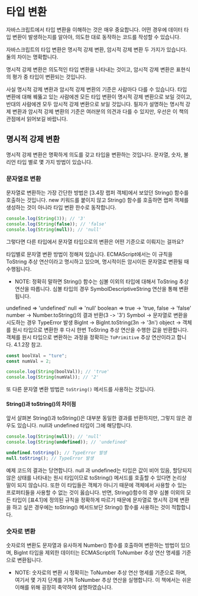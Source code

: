 # 타입 변환

자바스크립트에서 타입 변환을 이해하는 것은 매우 중요합니다. 어떤 경우에 데이터 타입 변환이 발생하는지를 알아야, 의도한 대로 동작하는 코드를 작성할 수 있습니다.

자바스크립트의 타입 변환은 명시적 강제 변환, 암시적 강제 변환 두 가지가 있습니다. 둘의 차이는 명확합니다.

명시적 강제 변환은 의도적인 타입 변환을 나타내는 것이고,
암시적 강제 변환은 표현식의 평가 중 타입이 변환되는 것입니다.

사실 명시적 강제 변환과 암시적 강제 변환의 기준은 사람마다 다를 수 있습니다. 타입 변환에 대해 꿰뚫고 있는 사람에겐 모든 타입 변환이 명시적 강제 변환으로 보일 것이고, 반대의 사람에겐 모두 암시적 강제 변환으로 보일 것입니다. 필자가 설명하는 명시적 강제 변환과 암시적 강제 변환의 기준은 여러분의 의견과 다를 수 있지만, 우선은 이 책의 관점에서 읽어보길 바랍니다.

## 명시적 강제 변환

명시적 강제 변환은 명확하게 의도를 갖고 타입을 변환하는 것입니다. 문자열, 숫자, 불리언 타입 별로 몇 가지 방법이 있습니다.

### 문자열로 변환

문자열로 변환하는 가장 간단한 방법은 [3.4장 랩퍼 객체]에서 보았던 String() 함수를 호출하는 것입니다. new 키워드를 붙이지 않고 String() 함수를 호출하면 랩퍼 객체를 생성하는 것이 아니라 타입 변환 한수로 동작합니다.

```javascript
console.log(String(3)); // '3'
console.log(String(false)); // 'false'
console.log(String(null)); // 'null'
```

그렇다면 다른 타입에서 문자열 타입으로의 변환은 어떤 기준으로 이뤄지는 걸까요?

타입별로 문자열 변환 방법이 정해져 있습니다. ECMAScript에서는 이 규칙을 ToString 추상 연산이라고 명시하고 있으며, 명시적이든 암시이든 문자열로 변환될 때 수행됩니다.

- NOTE: 정확히 말하면 String() 함수는 심볼 이외의 타입에 대해서 ToString 추상 연산을 따릅니다. 심볼 타입의 경우 SymbolDescriptiveString 연산을 통해 변환됩니다.

undefined => 'undefined'
null => 'null'
boolean => true -> 'true, false -> 'false'
number -> Number.toString()의 결과 반환(3 -> '3')
Symbol -> 문자열로 변환을 시도하는 경우 TypeError 발생
BigInt -> BigInt.toString(3n -> '3n')
object -> 객체를 원시 타입으로 변환한 후 다시 한번 ToString 추상 연산을 수행한 값을 반환합니다. 객체를 원시 타입으로 변환하는 과정을 정확히는 `ToPrimitive` 추상 연산이라고 합니다. 4.1.2장 참고.

```javascript
const boolVal = "ture";
const numVal = 2;

console.log(String(boolVal)); // 'true'
console.log(String(numVal)); // '2'
```

또 다른 문자열 변환 방법은 `toString()` 메서드를 사용하는 것입니다.

#### String()과 toString()의 차이점

앞서 살펴본 String()과 toString()은 대부분 동일한 결과를 반환하지만, 그렇지 않은 경우도 있습니다. null과 undefined 타입이 그에 해당합니다.

```javascript
console.log(String(null)); // 'null'
console.log(String(undefined)); // 'undefined'

undefined.toString(); // TypeError 발생
null.toString(); // TypeError 발생
```

예제 코드의 결과는 당연합니다. null 과 undefined는 타입은 값이 비어 있음, 할당되지 않은 상태를 나타내는 원시 타입이므로 toString() 메서드를 호출할 수 있다면 논리상 말이 되지 않습니다. 또한 이 타입들은 객체가 아니기 때문에 객체에서 사용할 수 있는 프로퍼티들을 사용할 수 없는 것이 옳습니다. 반면, String()함수의 경우 심볼 이외의 모든 타입이 [표4.1]에 정의된 규칙을 정확하게 따르기 때문에 문자열로 명시적 강제 변환을 하고 싶은 경우에는 toString() 메서드보단 String() 함수를 사용하는 것이 적합합니다.

### 숫자로 변환

숫자로의 변환도 문자열과 유사하게 Number() 함수를 호출하여 변환하는 방법이 있으며, BigInt 타입을 제외한 데이터는 ECMAScript의 ToNumber 추상 연산 명세를 기준으로 변환됩니다.

- NOTE: 숫자로의 변환 시 정확히는 ToNumber 추상 연산 명세를 기준으로 하며, 여기서 몇 가지 단계를 거쳐 ToNumber 추상 연산을 실행합니다. 이 책에서는 쉬운 이해를 위해 굉장히 축약하여 설명하였습니다.
